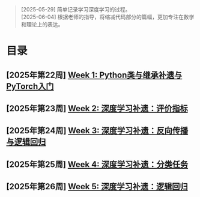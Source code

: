 >   [2025-05-29] 简单记录学习深度学习的过程。
<br>[2025-06-04] 根据老师的指导，将缩减代码部分的篇幅，更加专注在数学和理论上的表达。

# 目录

## [2025年第22周]	[Week 1: Python类与继承补遗与PyTorch入门](./week%201/Week%201:%20Python类与继承补遗与PyTorch入门.md)
## [2025年第23周]	[Week 2: 深度学习补遗：评价指标](./week%202/Week%202:%20深度学习补遗：评价指标.md)
## [2025年第24周]	[Week 3: 深度学习补遗：反向传播与逻辑回归](./week%203/Week%203:%20深度学习补遗：反向传播与逻辑回归.md)
## [2025年第25周]	[Week 4: 深度学习补遗：分类任务](./week%204/Week%204:%20深度学习补遗：分类任务.md)
## [2025年第26周]	[Week 5: 深度学习补遗：逻辑回归](./week%205/Week%205:%20深度学习补遗：逻辑回归.md)